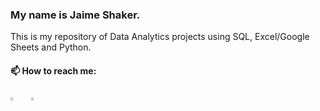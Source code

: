 ### My name is Jaime Shaker.

This is my repository of Data Analytics projects using SQL, Excel/Google Sheets and Python.

#### 📫 How to reach me:
  
[<img src="https://img.icons8.com/color/48/000000/linkedin.png" width="3.5%"/>](https://www.linkedin.com/in/jaime-shaker-63943440/)  &nbsp;&nbsp; <a href="mailto:jaime.m.shaker@gmail.com"> <img src="https://img.icons8.com/fluent/48/000000/gmail.png" width="3.5%"/>
  

<!--
**iweld/iweld** is a ✨ _special_ ✨ repository because its `README.md` (this file) appears on your GitHub profile.

Here are some ideas to get you started:

- 🔭 I’m currently working on ...
- 🌱 I’m currently learning ...
- 👯 I’m looking to collaborate on ...
- 🤔 I’m looking for help with ...
- 💬 Ask me about ...
- 📫 How to reach me: ...
- 😄 Pronouns: ...
- ⚡ Fun fact: ...
-->
